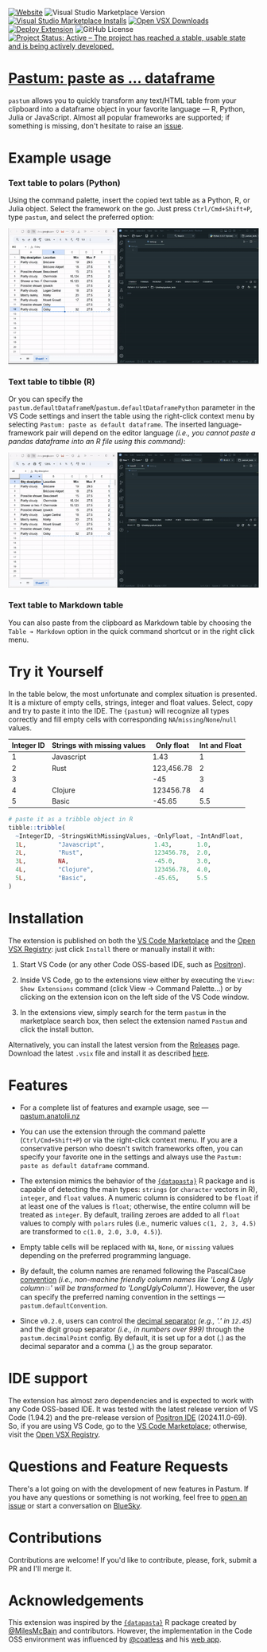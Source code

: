 <!-- badges: start -->
[![Website](https://img.shields.io/website?url=https%3A%2F%2Fpastum.anatolii.nz)](https://pastum.anatolii.nz/) ![Visual Studio Marketplace Version](https://img.shields.io/visual-studio-marketplace/v/atsyplenkov.pastum?include_prereleases&style=flat&label=stable%20version&color=green&link=https%3A%2F%2Fmarketplace.visualstudio.com%2Fitems%3FitemName%3Datsyplenkov.pastum) [![Visual Studio Marketplace Installs](https://img.shields.io/visual-studio-marketplace/i/atsyplenkov.pastum?label=VS%20Marketplace%20installs&color=7abfbb&link=https%3A%2F%2Fmarketplace.visualstudio.com%2Fitems%3FitemName%3Datsyplenkov.pastum)](https://marketplace.visualstudio.com/items?itemName=atsyplenkov.pastum) [![Open VSX Downloads](https://img.shields.io/open-vsx/dt/atsyplenkov/pastum?label=Open%20VSX%20downloads&color=c160ef)](https://open-vsx.org/extension/atsyplenkov/pastum) [![Deploy Extension](https://github.com/atsyplenkov/pastum/actions/workflows/publish-extensions.yml/badge.svg)](https://github.com/atsyplenkov/pastum/actions/workflows/publish-extensions.yml) ![GitHub License](https://img.shields.io/github/license/atsyplenkov/pastum?color=blue) [![Project Status: Active – The project has reached a stable, usable state and is being actively developed.](https://www.repostatus.org/badges/latest/active.svg)](https://www.repostatus.org/#active)
<!-- badges: end -->
# [Pastum: paste as ... dataframe](https://pastum.anatolii.nz)

`pastum` allows you to quickly transform any text/HTML table from your clipboard into a dataframe object in your favorite language — R, Python, Julia or JavaScript. Almost all popular frameworks are supported; if something is missing, don't hesitate to raise an [issue](https://github.com/atsyplenkov/pastum/issues).

# Example usage

### Text table to polars (Python)

Using the command palette, insert the copied text table as a Python, R, or Julia object. Select the framework on the go. Just press `Ctrl/Cmd+Shift+P`, type `pastum`, and select the preferred option:

![](https://github.com/atsyplenkov/pastum/raw/master/assets/demo-py-polars.gif)

### Text table to tibble (R)

Or you can specify the `pastum.defaultDataframeR`/`pastum.defaultDataframePython` parameter in the VS Code settings and insert the table using the right-click context menu by selecting `Pastum: paste as default dataframe`. The inserted language-framework pair will depend on the editor language *(i.e., you cannot paste a pandas dataframe into an R file using this command)*:

![](https://github.com/atsyplenkov/pastum/raw/master/assets/demo-r-tibble.gif)

### Text table to Markdown table

You can also paste from the clipboard as Markdown table by choosing the `Table ➔ Markdown`
option in the quick command shortcut or in the right click menu.


# Try it Yourself

In the table below, the most unfortunate and complex situation is presented. It is a mixture of empty cells, strings, integer and float values. Select, copy and try to paste it into the IDE. The `{pastum}` will recognize all types correctly and fill empty cells with corresponding `NA`/`missing`/`None`/`null` values.

| Integer ID | Strings with missing values | Only float | Int and Float |
|------------|-----------------------------|------------|---------------|
| 1          | Javascript                  | 1.43       | 1             |
| 2          | Rust                        | 123,456.78 | 2             |
| 3          |                             | -45        | 3             |
| 4          | Clojure                     | 123456.78  | 4             |
| 5          | Basic                       | -45.65     | 5.5           |

```r
# paste it as a tribble object in R
tibble::tribble(
  ~IntegerID, ~StringsWithMissingValues, ~OnlyFloat, ~IntAndFloat,
  1L,         "Javascript",              1.43,       1.0,         
  2L,         "Rust",                    123456.78,  2.0,         
  3L,         NA,                        -45.0,      3.0,         
  4L,         "Clojure",                 123456.78,  4.0,         
  5L,         "Basic",                   -45.65,     5.5
)
```

# Installation

The extension is published on both the [VS Code Marketplace](https://marketplace.visualstudio.com/items?itemName=atsyplenkov.pastum) and the [Open VSX Registry](https://open-vsx.org/extension/atsyplenkov/pastum): just click `Install` there or manually install it with:

1) Start VS Code (or any other Code OSS-based IDE, such as [Positron](https://github.com/posit-dev/positron)).

2) Inside VS Code, go to the extensions view either by executing the `View: Show Extensions` command (click View -> Command Palette...) or by clicking on the extension icon on the left side of the VS Code window.

3) In the extensions view, simply search for the term `pastum` in the marketplace search box, then select the extension named `Pastum` and click the install button.

Alternatively, you can install the latest version from the [Releases](https://github.com/atsyplenkov/pastum/releases/) page. Download the latest `.vsix` file and install it as described [here](https://code.visualstudio.com/docs/editor/extension-marketplace#_install-from-a-vsix).

# Features

- For a complete list of features and example usage, see — [pastum.anatolii.nz](https://pastum.anatolii.nz)

- You can use the extension through the command palette (`Ctrl/Cmd+Shift+P`) or via the right-click context menu. If you are a conservative person who doesn't switch frameworks often, you can specify your favorite one in the settings and always use the `Pastum: paste as default dataframe` command.

- The extension mimics the behavior of the [`{datapasta}`](https://github.com/milesmcbain/datapasta/) R package and is capable of detecting the main types: `strings` (or `character` vectors in R), `integer`, and `float` values. A numeric column is considered to be `float` if at least one of the values is `float`; otherwise, the entire column will be treated as `integer`. By default, trailing zeroes are added to all `float` values to comply with `polars` rules (i.e., numeric values `c(1, 2, 3, 4.5)` are transformed to `c(1.0, 2.0, 3.0, 4.5)`).

- Empty table cells will be replaced with `NA`, `None`, or `missing` values depending on the preferred programming language.

- By default, the column names are renamed following the PascalCase [convention](https://www.freecodecamp.org/news/snake-case-vs-camel-case-vs-pascal-case-vs-kebab-case-whats-the-difference/#kebab-case) _(i.e., non-machine friendly column names like 'Long & Ugly column💥' will be transformed to 'LongUglyColumn')_. However, the user can specify the preferred naming convention in the settings — `pastum.defaultConvention`.

- Since `v0.2.0`, users can control the [decimal separator](https://en.m.wikipedia.org/wiki/Decimal_separator) _(e.g., '.' in `12.45`)_ and the digit group separator _(i.e., in numbers over 999)_ through the `pastum.decimalPoint` config. By default, it is set up for a dot (.) as the decimal separator and a comma (,) as the group separator.

# IDE support
The extension has almost zero dependencies and is expected to work with any Code OSS-based IDE. It was tested with the latest release version of VS Code (1.94.2) and the pre-release version of [Positron IDE](https://github.com/posit-dev/positron) (2024.11.0-69).
So, if you are using VS Code, go to the [VS Code Marketplace](https://marketplace.visualstudio.com/items?itemName=atsyplenkov.pastum); otherwise, visit the [Open VSX Registry](https://open-vsx.org/extension/atsyplenkov/pastum).

# Questions and Feature Requests
There's a lot going on with the development of new features in Pastum. If you have any questions or something is not working, feel free to [open an issue](https://github.com/atsyplenkov/formalist/issues) or start a conversation on [BlueSky](https://bsky.app/profile/anatolii.nz).

# Contributions
Contributions are welcome! If you'd like to contribute, please, fork, submit a PR and I'll merge it.

# Acknowledgements
This extension was inspired by the [`{datapasta}`](https://github.com/milesmcbain/datapasta/) R package created by [@MilesMcBain](https://github.com/MilesMcBain) and contributors. However, the implementation in the Code OSS environment was influenced by [@coatless](https://github.com/coatless) and his [web app](https://web-apps.thecoatlessprofessor.com/data/html-table-to-dataframe-tool.html).
